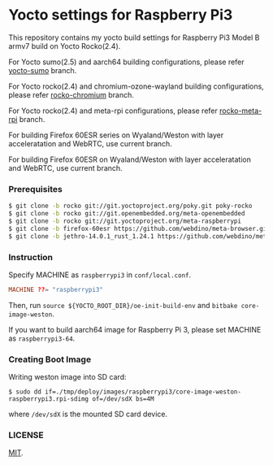 Yocto settings for Raspberry Pi3
===

This repository contains my yocto build settings for Raspberry Pi3 Model B armv7 build on Yocto Rocko(2.4).

For Yocto sumo(2.5) and aarch64 building configurations, please refer [yocto-sumo](https://github.com/cosmo0920/rpi3-yocto-conf/tree/yocto-sumo) branch.

For Yocto rocko(2.4) and chromium-ozone-wayland building configurations, please refer [rocko-chromium](https://github.com/cosmo0920/rpi3-yocto-conf/tree/rocko-chromium) branch.

For Yocto rocko(2.4) and meta-rpi configurations, please refer [rocko-meta-rpi](https://github.com/cosmo0920/rpi3-yocto-conf/tree/rocko-meta-rpi) branch.

For building Firefox 60ESR series on Wyaland/Weston with layer acceleratation and WebRTC, use current branch.

For building Firefox 60ESR on Wyaland/Weston with layer acceleratation and WebRTC, use current branch.

### Prerequisites

```bash
$ git clone -b rocko git://git.yoctoproject.org/poky.git poky-rocko
$ git clone -b rocko git://git.openembedded.org/meta-openembedded
$ git clone -b rocko git://git.yoctoproject.org/meta-raspberrypi
$ git clone -b firefox-60esr https://github.com/webdino/meta-browser.git
$ git clone -b jethro-14.0.1_rust_1.24.1 https://github.com/webdino/meta-rust.git
```

### Instruction

Specify MACHINE as `raspberrypi3` in `conf/local.conf`.

```conf
MACHINE ??= "raspberrypi3"
```

Then, run `source ${YOCTO_ROOT_DIR}/oe-init-build-env` and `bitbake core-image-weston`.

If you want to build aarch64 image for Raspberry Pi 3, please set MACHINE as `raspberrypi3-64`.

### Creating Boot Image

Writing weston image into SD card:

```
$ sudo dd if=./tmp/deploy/images/raspberrypi3/core-image-weston-raspberrypi3.rpi-sdimg of=/dev/sdX bs=4M
```

where `/dev/sdX` is the mounted SD card device.

### LICENSE

[MIT](LICENSE).
